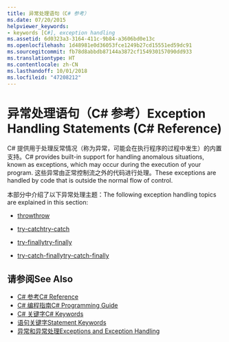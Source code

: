 ```yaml
---
title: 异常处理语句（C# 参考）
ms.date: 07/20/2015
helpviewer_keywords:
- keywords [C#], exception handling
ms.assetid: 6d0323a3-3164-411c-9b84-a3606bd0e13c
ms.openlocfilehash: 1d48981e0d36053fce1249b27cd15551ed59dc91
ms.sourcegitcommit: fb78d8abbdb87144a3872cf154930157090dd933
ms.translationtype: HT
ms.contentlocale: zh-CN
ms.lasthandoff: 10/01/2018
ms.locfileid: "47208212"
---
```

# <a name="exception-handling-statements-c-reference"></a><span data-ttu-id="8d415-102">异常处理语句（C# 参考）</span><span class="sxs-lookup"><span data-stu-id="8d415-102">Exception Handling Statements (C# Reference)</span></span>
<span data-ttu-id="8d415-103">C# 提供用于处理反常情况（称为异常，可能会在执行程序的过程中发生）的内置支持。</span><span class="sxs-lookup"><span data-stu-id="8d415-103">C# provides built-in support for handling anomalous situations, known as exceptions, which may occur during the execution of your program.</span></span> <span data-ttu-id="8d415-104">这些异常由正常控制流之外的代码进行处理。</span><span class="sxs-lookup"><span data-stu-id="8d415-104">These exceptions are handled by code that is outside the normal flow of control.</span></span>  
  
 <span data-ttu-id="8d415-105">本部分中介绍了以下异常处理主题：</span><span class="sxs-lookup"><span data-stu-id="8d415-105">The following exception handling topics are explained in this section:</span></span>  
  
-   [<span data-ttu-id="8d415-106">throw</span><span class="sxs-lookup"><span data-stu-id="8d415-106">throw</span></span>](../../../csharp/language-reference/keywords/throw.md)  
  
-   [<span data-ttu-id="8d415-107">try-catch</span><span class="sxs-lookup"><span data-stu-id="8d415-107">try-catch</span></span>](../../../csharp/language-reference/keywords/try-catch.md)  
  
-   [<span data-ttu-id="8d415-108">try-finally</span><span class="sxs-lookup"><span data-stu-id="8d415-108">try-finally</span></span>](../../../csharp/language-reference/keywords/try-finally.md)  
  
-   [<span data-ttu-id="8d415-109">try-catch-finally</span><span class="sxs-lookup"><span data-stu-id="8d415-109">try-catch-finally</span></span>](../../../csharp/language-reference/keywords/try-catch-finally.md)  
  
## <a name="see-also"></a><span data-ttu-id="8d415-110">请参阅</span><span class="sxs-lookup"><span data-stu-id="8d415-110">See Also</span></span>  

- [<span data-ttu-id="8d415-111">C# 参考</span><span class="sxs-lookup"><span data-stu-id="8d415-111">C# Reference</span></span>](../../../csharp/language-reference/index.md)  
- [<span data-ttu-id="8d415-112">C# 编程指南</span><span class="sxs-lookup"><span data-stu-id="8d415-112">C# Programming Guide</span></span>](../../../csharp/programming-guide/index.md)  
- [<span data-ttu-id="8d415-113">C# 关键字</span><span class="sxs-lookup"><span data-stu-id="8d415-113">C# Keywords</span></span>](../../../csharp/language-reference/keywords/index.md)  
- [<span data-ttu-id="8d415-114">语句关键字</span><span class="sxs-lookup"><span data-stu-id="8d415-114">Statement Keywords</span></span>](../../../csharp/language-reference/keywords/statement-keywords.md)  
- [<span data-ttu-id="8d415-115">异常和异常处理</span><span class="sxs-lookup"><span data-stu-id="8d415-115">Exceptions and Exception Handling</span></span>](../../../csharp/programming-guide/exceptions/index.md)
